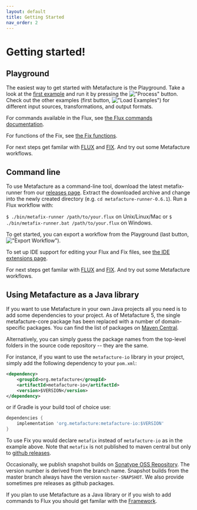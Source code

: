 ```yaml
---
layout: default
title: Getting Started
nav_order: 2
---
```


# Getting started!

## Playground

The easiest way to get started with Metafacture is the Playground. Take a look at the [first example](https://metafacture.org/playground/?example=encode-xml) and run it by pressing the !["Process"](https://metafacture.org/img/process.png) button. Check out the other examples (first button, !["Load Examples"](https://metafacture.org/img/load-exmples.png)) for different input sources, transformations, and output formats.

For commands available in the Flux, see [the Flux commands documentation](flux/flux-commands.html).

For functions of the Fix, see [the Fix functions](fix/Fix-functions-and-Cookbook.html).

For next steps get familar with [FLUX](flux/Flux-User-Guide.html) and [FIX](fix/Fix-User-Guide.html). And try out some Metafacture workflows.

## Command line

To use Metafacture as a command-line tool, download the latest metafix-runner from our [releases page](https://github.com/metafacture/metafacture-fix/releases). Extract the downloaded archive and change into the newly created directory (e.g. `cd metafacture-runner-0.6.1`). Run a Flux workflow with:

`$ ./bin/metafix-runner /path/to/your.flux` on Unix/Linux/Mac or
`$ ./bin/metafix-runner.bat /path/to/your.flux` on Windows.

To get started, you can export a workflow from the Playground (last button, !["Export Workflow"](https://metafacture.org/img/export.png)).

To set up IDE support for editing your Flux and Fix files, see [the IDE extensions page](https://metafacture.org/ide-extensions.html).

For next steps get familar with [FLUX](flux/Flux-User-Guide.html) and [FIX](fix/Fix-User-Guide.html). And try out some Metafacture workflows.

## Using Metafacture as a Java library

If you want to use Metafacture in your own Java projects all you need is to add some dependencies to your project. As of Metafacture 5, the single metafacture-core package has been replaced with a number of domain-specific packages. You can find the list of packages on [Maven Central](https://search.maven.org/search?q=g:org.metafacture).

Alternatively, you can simply guess the package names from the top-level folders in the source code repository -- they are the same. 

For instance, if you want to use the `metafacture-io` library in your project, simply add the following dependency to your `pom.xml`:

```xml
<dependency>
    <groupId>org.metafacture</groupId>
    <artifactId>metafacture-io</artifactId>
    <version>$VERSION</version>
</dependency>
```

or if Gradle is your build tool of choice use:

```groovy
dependencies {
    implementation 'org.metafacture:metafacture-io:$VERSION'
}
```

To use Fix you would declare `metafix` instead of `metafacture-io` as in the example above. Note that `metafix` is not published to maven central but only to [github releases](https://github.com/metafacture/metafacture-fix/releases).

Occasionally, we publish snapshot builds on [Sonatype OSS Repository](https://oss.sonatype.org/index.html#nexus-search;gav~org.metafacture~~~~~kw,versionexpand). The version number is derived from the branch name. Snapshot builds from the master branch always have the version `master-SNAPSHOT`. We also provide sometimes pre releases as github packages.


If you plan to use Metafacture as a Java library or if you wish to add commands to Flux you should get familar with the [Framework](java-integration/Framework-User-Guide.html).

